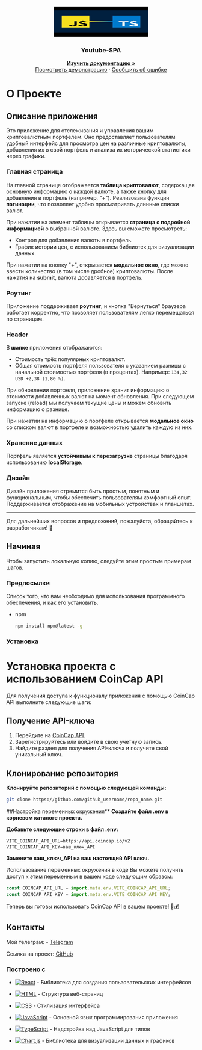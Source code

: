 <!-- PROJECT LOGO -->
<br />
<div align="center">
  <a href="https://react.dev/">
    <img src="./public/imageReadme/titleReadme.jpg" alt="logo" width="250" height="80">
  </a>

  <h3 align="center">Youtube-SPA</h3>
 <p align="center"> 
    <a href="https://github.com/pablitodon/coincap"><strong>Изучить документацию »</strong></a> 
    <br /> 
    <a href="https://coincap-alpha.vercel.app/">Посмотреть демонстрацию</a> 
    · 
    <a href="https://github.com/pablitodon/coincap/issues/new">Сообщить об ошибке</a> 
  </p> 
</div>

<!-- ABOUT THE PROJECT -->

# О Проекте

## Описание приложения

Это приложение для отслеживания и управления вашим криптовалютным портфелем. Оно предоставляет пользователям удобный интерфейс для просмотра цен на различные криптовалюты, добавления их в свой портфель и анализа их исторической статистики через графики.

### Главная страница

На главной странице отображается **таблица криптовалют**, содержащая основную информацию о каждой валюте, а также кнопку для добавления в портфель (например, "+"). Реализована функция **пагинации**, что позволяет удобно просматривать длинные списки валют.

При нажатии на элемент таблицы открывается **страница с подробной информацией** о выбранной валюте. Здесь вы сможете просмотреть:

- Контрол для добавления валюты в портфель.
- График истории цен, с использованием библиотек для визуализации данных.

При нажатии на кнопку "+", открывается **модальное окно**, где можно ввести количество (в том числе дробное) криптовалюты. После нажатия на **submit**, валюта добавляется в портфель.

### Роутинг

Приложение поддерживает **роутинг**, и кнопка "Вернуться" браузера работает корректно, что позволяет пользователям легко перемещаться по страницам.

### Header

В **шапке** приложения отображаются:

- Стоимость трёх популярных криптовалют.
- Общая стоимость портфеля пользователя с указанием разницы с начальной стоимостью портфеля (в процентах). Например: `134,32 USD +2,38 (1,80 %)`.

При обновлении портфеля, приложение хранит информацию о стоимости добавленных валют на момент обновления. При следующем запуске (reload) мы получаем текущие цены и можем обновить информацию о разнице.

При нажатии на информацию о портфеле открывается **модальное окно** со списком валют в портфеле и возможностью удалить каждую из них.

### Хранение данных

Портфель является **устойчивым к перезагрузке** страницы благодаря использованию **localStorage**.

### Дизайн

Дизайн приложения стремится быть простым, понятным и функциональным, чтобы обеспечить пользователям комфортный опыт. Поддерживается отображение на мобильных устройствах и планшетах.

---

Для дальнейших вопросов и предложений, пожалуйста, обращайтесь к разработчикам! 🚀

## Начиная

Чтобы запустить локальную копию, следуйте этим простым примерам шагов.

### Предпосылки

Список того, что вам необходимо для использования программного обеспечения, и как его установить.

- npm
  ```sh
  npm install npm@latest -g
  ```

### Установка

# Установка проекта с использованием CoinCap API

Для получения доступа к функционалу приложения с помощью CoinCap API выполните следующие шаги:

## Получение API-ключа

1. Перейдите на [CoinCap API](https://coincap.io).
2. Зарегистрируйтесь или войдите в свою учетную запись.
3. Найдите раздел для получения API-ключа и получите свой уникальный ключ.

## Клонирование репозитория

**Клонируйте репозиторий с помощью следующей команды:**

```sh
git clone https://github.com/github_username/repo_name.git
```

##Настройка переменных окружения\*\*
**Создайте файл .env в корневом каталоге проекта.**

**Добавьте следующие строки в файл .env:**

```plaintext
VITE_COINCAP_API_URL=https://api.coincap.io/v2
VITE_COINCAP_API_KEY=ваш_ключ_API
```

**Замените ваш_ключ_API на ваш настоящий API ключ.**

Использование переменных окружения в коде
Вы можете получить доступ к этим переменным в вашем коде следующим образом:

```javascript
const COINCAP_API_URL = import.meta.env.VITE_COINCAP_API_URL;
const COINCAP_API_KEY = import.meta.env.VITE_COINCAP_API_KEY;
```

Теперь вы готовы использовать CoinCap API в вашем проекте! 🚀💰

<!-- CONTACT -->

## Контакты

Мой телеграм: - [Telegram](https://t.me/donpabloooo)

Ссылка на проект: [GitHub](https://github.com/pablitodon/coincap)

### Построено с

- [![React][React.js]][React-url] - Библиотека для создания пользовательских интерфейсов
- [![HTML][HTML]][HTML-url] - Структура веб-страниц
- [![CSS][CSS]][CSS-url] - Стилизация интерфейса
- [![JavaScript][JavaScript]][JavaScript-url] - Основной язык программирования приложения
- [![TypeScript][TypeScript]][TypeScript-url] - Надстройка над JavaScript для типов
- [![Chart.js][Chart.js]][Chart-url] - Библиотека для визуализации данных и графиков

  [React.js]: https://img.shields.io/badge/React-61DAFB?style=flat-square&logo=react&logoColor=black
  [HTML]: https://img.shields.io/badge/HTML-E34F26?style=flat-square&logo=html5&logoColor=white
  [CSS]: https://img.shields.io/badge/CSS-1572B6?style=flat-square&logo=css3&logoColor=white
  [JavaScript]: https://img.shields.io/badge/JavaScript-F7DF1E?style=flat-square&logo=javascript&logoColor=black
  [TypeScript]: https://img.shields.io/badge/TypeScript-007ACC?style=flat-square&logo=typescript&logoColor=white
  [Chart.js]: https://img.shields.io/badge/Chart.js-F38D37?style=flat-square&logo=chart-dot-js&logoColor=white
  [React-url]: https://reactjs.org/
  [HTML-url]: https://developer.mozilla.org/en-US/docs/Web/HTML
  [CSS-url]: https://developer.mozilla.org/en-US/docs/Web/CSS
  [JavaScript-url]: https://developer.mozilla.org/en-US/docs/Web/JavaScript
  [TypeScript-url]: https://www.typescriptlang.org/
  [Chart-url]: https://www.chartjs.org/
